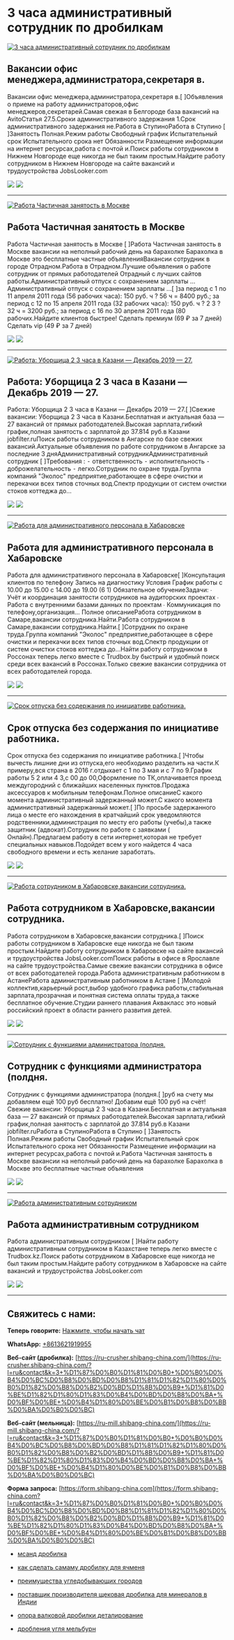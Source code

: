 # 3 часа административный сотрудник по дробилкам

<a href="https://swt.shibang-china.com/?l=ru&img&k=3+%D1%87%D0%B0%D1%81%D0%B0+%D0%B0%D0%B4%D0%BC%D0%B8%D0%BD%D0%B8%D1%81%D1%82%D1%80%D0%B0%D1%82%D0%B8%D0%B2%D0%BD%D1%8B%D0%B9+%D1%81%D0%BE%D1%82%D1%80%D1%83%D0%B4%D0%BD%D0%B8%D0%BA+%D0%BF%D0%BE+%D0%B4%D1%80%D0%BE%D0%B1%D0%B8%D0%BB%D0%BA%D0%B0%D0%BC" target="_blank">![3 часа административный сотрудник по дробилкам](http://static.shibang-china.com/all-800x300/8.jpg)</a>

## Вакансии офис менеджера,администратора,секретаря в.
Вакансии офис менеджера,администратора,секретаря в.[ ]Объявления о приеме на работу администраторов,офис менеджеров,секретарей.Самая свежая в Белгороде база вакансий на AvitoСтатья 27.5.Сроки административного задержания 1.Срок административного задержания не.Работа в СтупиноРабота в Ступино [ ]Занятость Полная.Режим работы Свободный график Испытательный срок Испытательного срока нет Обязанности Размещение информации на интернет ресурсах,работа с почтой и.Поиск работы сотрудником в Нижнем Новгороде еще никогда не был таким простым.Найдите работу сотрудником в Нижнем Новгороде на сайте вакансий и трудоустройства JobsLooker.com


<a href="https://whatsapp.shibangsoft.com/WhatsApp.php" target="_blank" title="WhatsApp">![](http://static.shibang-china.com/icon/whatsapp.png)</a> <a href="https://swt.shibang-china.com/?l=ru&icon&k=3+%D1%87%D0%B0%D1%81%D0%B0+%D0%B0%D0%B4%D0%BC%D0%B8%D0%BD%D0%B8%D1%81%D1%82%D1%80%D0%B0%D1%82%D0%B8%D0%B2%D0%BD%D1%8B%D0%B9+%D1%81%D0%BE%D1%82%D1%80%D1%83%D0%B4%D0%BD%D0%B8%D0%BA+%D0%BF%D0%BE+%D0%B4%D1%80%D0%BE%D0%B1%D0%B8%D0%BB%D0%BA%D0%B0%D0%BC" target="_blank">![](http://static.shibang-china.com/icon/chat-ru.png)</a>

---

<a href="https://swt.shibang-china.com/?l=ru&img&k=3+%D1%87%D0%B0%D1%81%D0%B0+%D0%B0%D0%B4%D0%BC%D0%B8%D0%BD%D0%B8%D1%81%D1%82%D1%80%D0%B0%D1%82%D0%B8%D0%B2%D0%BD%D1%8B%D0%B9+%D1%81%D0%BE%D1%82%D1%80%D1%83%D0%B4%D0%BD%D0%B8%D0%BA+%D0%BF%D0%BE+%D0%B4%D1%80%D0%BE%D0%B1%D0%B8%D0%BB%D0%BA%D0%B0%D0%BC" target="_blank">![Работа Частичная занятость в Москве](http://static.shibang-china.com/all-800x300/102.jpg)</a>

## Работа Частичная занятость в Москве
Работа Частичная занятость в Москве [ ]Работа Частичная занятость в Москве вакансии на неполный рабочий день на барахолке Барахолка в Москве это бесплатные частные объявленияВакансии сотрудник в городе Отрадном.Работа в Отрадном.Лучшие объявления о работе сотрудник от прямых работодателей Отрадный с лучших сайтов работы.Административный отпуск с сохранением зарплаты …Административный отпуск с сохранением зарплаты …[ ]за период с 1 по 11 апреля 2011 года (56 рабочих часа): 150 руб. ч ? 56 ч = 8400 руб.; за период с 12 по 15 апреля 2011 года (32 рабочих часа): 150 руб. ч ? 2 3 ? 32 ч = 3200 руб.; за период с 16 по 30 апреля 2011 года (80 рабочих.Найдите клиентов быстрее! Сделать премиум (69 ₽ за 7 дней) Сделать vip (49 ₽ за 7 дней)


<a href="https://whatsapp.shibangsoft.com/WhatsApp.php" target="_blank" title="WhatsApp">![](http://static.shibang-china.com/icon/whatsapp.png)</a> <a href="https://swt.shibang-china.com/?l=ru&icon&k=3+%D1%87%D0%B0%D1%81%D0%B0+%D0%B0%D0%B4%D0%BC%D0%B8%D0%BD%D0%B8%D1%81%D1%82%D1%80%D0%B0%D1%82%D0%B8%D0%B2%D0%BD%D1%8B%D0%B9+%D1%81%D0%BE%D1%82%D1%80%D1%83%D0%B4%D0%BD%D0%B8%D0%BA+%D0%BF%D0%BE+%D0%B4%D1%80%D0%BE%D0%B1%D0%B8%D0%BB%D0%BA%D0%B0%D0%BC" target="_blank">![](http://static.shibang-china.com/icon/chat-ru.png)</a>

---

<a href="https://swt.shibang-china.com/?l=ru&img&k=3+%D1%87%D0%B0%D1%81%D0%B0+%D0%B0%D0%B4%D0%BC%D0%B8%D0%BD%D0%B8%D1%81%D1%82%D1%80%D0%B0%D1%82%D0%B8%D0%B2%D0%BD%D1%8B%D0%B9+%D1%81%D0%BE%D1%82%D1%80%D1%83%D0%B4%D0%BD%D0%B8%D0%BA+%D0%BF%D0%BE+%D0%B4%D1%80%D0%BE%D0%B1%D0%B8%D0%BB%D0%BA%D0%B0%D0%BC" target="_blank">![Работа: Уборщица 2 3 часа в Казани — Декабрь 2019 — 27.](http://static.shibang-china.com/all-800x300/966.jpg)</a>

## Работа: Уборщица 2 3 часа в Казани — Декабрь 2019 — 27.
Работа: Уборщица 2 3 часа в Казани — Декабрь 2019 — 27.[ ]Свежие вакансии: Уборщица 2 3 часа в Казани.Бесплатная и актуальная база — 27 вакансий от прямых работодателей.Высокая зарплата,гибкий график,полная занятость с зарплатой до 37.814 руб.в Казани jobfilter.ruПоиск работы сотрудником в Ангарске по базе свежих вакансий.Актуальные объявления по работе сотрудником в Ангарске за последние 3 дняАдминистративный сотрудникАдминистративный сотрудник [ ]Требования : ⁃ ответственность ⁃ исполнительность ⁃ доброжелательность ⁃ легко.Сотрудник по охране труда.Группа компаний &quot;Эколос&quot; предприятие,работающее в сфере очистки и перекачки всех типов сточных вод.Спектр продукции от систем очистки стоков коттеджа до…


<a href="https://whatsapp.shibangsoft.com/WhatsApp.php" target="_blank" title="WhatsApp">![](http://static.shibang-china.com/icon/whatsapp.png)</a> <a href="https://swt.shibang-china.com/?l=ru&icon&k=3+%D1%87%D0%B0%D1%81%D0%B0+%D0%B0%D0%B4%D0%BC%D0%B8%D0%BD%D0%B8%D1%81%D1%82%D1%80%D0%B0%D1%82%D0%B8%D0%B2%D0%BD%D1%8B%D0%B9+%D1%81%D0%BE%D1%82%D1%80%D1%83%D0%B4%D0%BD%D0%B8%D0%BA+%D0%BF%D0%BE+%D0%B4%D1%80%D0%BE%D0%B1%D0%B8%D0%BB%D0%BA%D0%B0%D0%BC" target="_blank">![](http://static.shibang-china.com/icon/chat-ru.png)</a>

---

<a href="https://swt.shibang-china.com/?l=ru&img&k=3+%D1%87%D0%B0%D1%81%D0%B0+%D0%B0%D0%B4%D0%BC%D0%B8%D0%BD%D0%B8%D1%81%D1%82%D1%80%D0%B0%D1%82%D0%B8%D0%B2%D0%BD%D1%8B%D0%B9+%D1%81%D0%BE%D1%82%D1%80%D1%83%D0%B4%D0%BD%D0%B8%D0%BA+%D0%BF%D0%BE+%D0%B4%D1%80%D0%BE%D0%B1%D0%B8%D0%BB%D0%BA%D0%B0%D0%BC" target="_blank">![Работа для административного персонала в Хабаровске](http://static.shibang-china.com/all-800x300/273.jpg)</a>

## Работа для административного персонала в Хабаровске
Работа для административного персонала в Хабаровске[ ]Консультация клиентов по телефону Запись на диагностику Условия График работы с 10.00 до 15.00 с 14.00 до 19.00 (6 1) Обязательное обучениеЗадачи: ∙ Учёт и координация занятости сотрудников на аудиторских проектах ∙ Работа с внутренними базами данных по проектам ∙ Коммуникация по телефону,организация… Полное описаниеРабота сотрудником в Самаре,вакансии сотрудника.Найти.Работа сотрудником в Самаре,вакансии сотрудника.Найти.[ ]Сотрудник по охране труда.Группа компаний &quot;Эколос&quot; предприятие,работающее в сфере очистки и перекачки всех типов сточных вод.Спектр продукции от систем очистки стоков коттеджа до…Найти работу сотрудником в Россонах теперь легко вместе с Trudbox.by быстрый и удобный поиск среди всех вакансий в Россонах.Только свежие вакансии сотрудника от всех работодателей города.


<a href="https://whatsapp.shibangsoft.com/WhatsApp.php" target="_blank" title="WhatsApp">![](http://static.shibang-china.com/icon/whatsapp.png)</a> <a href="https://swt.shibang-china.com/?l=ru&icon&k=3+%D1%87%D0%B0%D1%81%D0%B0+%D0%B0%D0%B4%D0%BC%D0%B8%D0%BD%D0%B8%D1%81%D1%82%D1%80%D0%B0%D1%82%D0%B8%D0%B2%D0%BD%D1%8B%D0%B9+%D1%81%D0%BE%D1%82%D1%80%D1%83%D0%B4%D0%BD%D0%B8%D0%BA+%D0%BF%D0%BE+%D0%B4%D1%80%D0%BE%D0%B1%D0%B8%D0%BB%D0%BA%D0%B0%D0%BC" target="_blank">![](http://static.shibang-china.com/icon/chat-ru.png)</a>

---

<a href="https://swt.shibang-china.com/?l=ru&img&k=3+%D1%87%D0%B0%D1%81%D0%B0+%D0%B0%D0%B4%D0%BC%D0%B8%D0%BD%D0%B8%D1%81%D1%82%D1%80%D0%B0%D1%82%D0%B8%D0%B2%D0%BD%D1%8B%D0%B9+%D1%81%D0%BE%D1%82%D1%80%D1%83%D0%B4%D0%BD%D0%B8%D0%BA+%D0%BF%D0%BE+%D0%B4%D1%80%D0%BE%D0%B1%D0%B8%D0%BB%D0%BA%D0%B0%D0%BC" target="_blank">![Срок отпуска без содержания по инициативе работника.](http://static.shibang-china.com/all-800x300/121.jpg)</a>

## Срок отпуска без содержания по инициативе работника.
Срок отпуска без содержания по инициативе работника.[ ]Чтобы вычесть лишние дни из отпуска,его необходимо разделить на части.К примеру,вся страна в 2016 г.отдыхает с 1 по 3 мая и с 7 по 9.График работы 5 2 или 4 3,с 00 до 00,Оформление по ТК,оплачивается проезд междугородний с ближайших населенных пунктов.Продажа аксессуаров к мобильным телефонам.Полное описаниеС какого момента административный задержанный может.С какого момента административный задержанный может.[ ]По просьбе задержанного лица о месте его нахождения в кратчайший срок уведомляются родственники,администрация по месту его работы (учебы),а также защитник (адвокат).Сотрудник по работе с заявками ( Онлайн).Предлагаем работу в сети интернет,которая не требует специальных навыков.Подойдет всем у кого найдется 4 часа свободного времени и есть желание заработать.


<a href="https://whatsapp.shibangsoft.com/WhatsApp.php" target="_blank" title="WhatsApp">![](http://static.shibang-china.com/icon/whatsapp.png)</a> <a href="https://swt.shibang-china.com/?l=ru&icon&k=3+%D1%87%D0%B0%D1%81%D0%B0+%D0%B0%D0%B4%D0%BC%D0%B8%D0%BD%D0%B8%D1%81%D1%82%D1%80%D0%B0%D1%82%D0%B8%D0%B2%D0%BD%D1%8B%D0%B9+%D1%81%D0%BE%D1%82%D1%80%D1%83%D0%B4%D0%BD%D0%B8%D0%BA+%D0%BF%D0%BE+%D0%B4%D1%80%D0%BE%D0%B1%D0%B8%D0%BB%D0%BA%D0%B0%D0%BC" target="_blank">![](http://static.shibang-china.com/icon/chat-ru.png)</a>

---

<a href="https://swt.shibang-china.com/?l=ru&img&k=3+%D1%87%D0%B0%D1%81%D0%B0+%D0%B0%D0%B4%D0%BC%D0%B8%D0%BD%D0%B8%D1%81%D1%82%D1%80%D0%B0%D1%82%D0%B8%D0%B2%D0%BD%D1%8B%D0%B9+%D1%81%D0%BE%D1%82%D1%80%D1%83%D0%B4%D0%BD%D0%B8%D0%BA+%D0%BF%D0%BE+%D0%B4%D1%80%D0%BE%D0%B1%D0%B8%D0%BB%D0%BA%D0%B0%D0%BC" target="_blank">![Работа сотрудником в Хабаровске,вакансии сотрудника.](http://static.shibang-china.com/all-800x300/976.jpg)</a>

## Работа сотрудником в Хабаровске,вакансии сотрудника.
Работа сотрудником в Хабаровске,вакансии сотрудника.[ ]Поиск работы сотрудником в Хабаровске еще никогда не был таким простым.Найдите работу сотрудником в Хабаровске на сайте вакансий и трудоустройства JobsLooker.comПоиск работы в офисе в Ярославле на сайте трудоустройства.Самые свежие вакансии сотрудника в офисе от всех работодателей города.Работа административным работником в АстанеРабота административным работником в Астане [ ]Молодой коллектив,карьерный рост,выбор удобного графика работы,стабильная зарплата,прозрачная и понятная система оплаты труда,а также бесплатное обучение.Студии раннего плавания Аквакласс это новый российский проект в области раннего развития детей.


<a href="https://whatsapp.shibangsoft.com/WhatsApp.php" target="_blank" title="WhatsApp">![](http://static.shibang-china.com/icon/whatsapp.png)</a> <a href="https://swt.shibang-china.com/?l=ru&icon&k=3+%D1%87%D0%B0%D1%81%D0%B0+%D0%B0%D0%B4%D0%BC%D0%B8%D0%BD%D0%B8%D1%81%D1%82%D1%80%D0%B0%D1%82%D0%B8%D0%B2%D0%BD%D1%8B%D0%B9+%D1%81%D0%BE%D1%82%D1%80%D1%83%D0%B4%D0%BD%D0%B8%D0%BA+%D0%BF%D0%BE+%D0%B4%D1%80%D0%BE%D0%B1%D0%B8%D0%BB%D0%BA%D0%B0%D0%BC" target="_blank">![](http://static.shibang-china.com/icon/chat-ru.png)</a>

---

<a href="https://swt.shibang-china.com/?l=ru&img&k=3+%D1%87%D0%B0%D1%81%D0%B0+%D0%B0%D0%B4%D0%BC%D0%B8%D0%BD%D0%B8%D1%81%D1%82%D1%80%D0%B0%D1%82%D0%B8%D0%B2%D0%BD%D1%8B%D0%B9+%D1%81%D0%BE%D1%82%D1%80%D1%83%D0%B4%D0%BD%D0%B8%D0%BA+%D0%BF%D0%BE+%D0%B4%D1%80%D0%BE%D0%B1%D0%B8%D0%BB%D0%BA%D0%B0%D0%BC" target="_blank">![Сотрудник с функциями администратора (полдня.](http://static.shibang-china.com/all-800x300/332.jpg)</a>

## Сотрудник с функциями администратора (полдня.
Сотрудник с функциями администратора (полдня.[ ]руб на счету мы добавляем ещё 100 руб бесплатно! Добавим ещё 100 руб на счёт!Свежие вакансии: Уборщица 2 3 часа в Казани.Бесплатная и актуальная база — 27 вакансий от прямых работодателей.Высокая зарплата,гибкий график,полная занятость с зарплатой до 37.814 руб.в Казани jobfilter.ruРабота в СтупиноРабота в Ступино [ ]Занятость Полная.Режим работы Свободный график Испытательный срок Испытательного срока нет Обязанности Размещение информации на интернет ресурсах,работа с почтой и.Работа Частичная занятость в Москве вакансии на неполный рабочий день на барахолке Барахолка в Москве это бесплатные частные объявления


<a href="https://whatsapp.shibangsoft.com/WhatsApp.php" target="_blank" title="WhatsApp">![](http://static.shibang-china.com/icon/whatsapp.png)</a> <a href="https://swt.shibang-china.com/?l=ru&icon&k=3+%D1%87%D0%B0%D1%81%D0%B0+%D0%B0%D0%B4%D0%BC%D0%B8%D0%BD%D0%B8%D1%81%D1%82%D1%80%D0%B0%D1%82%D0%B8%D0%B2%D0%BD%D1%8B%D0%B9+%D1%81%D0%BE%D1%82%D1%80%D1%83%D0%B4%D0%BD%D0%B8%D0%BA+%D0%BF%D0%BE+%D0%B4%D1%80%D0%BE%D0%B1%D0%B8%D0%BB%D0%BA%D0%B0%D0%BC" target="_blank">![](http://static.shibang-china.com/icon/chat-ru.png)</a>

---

<a href="https://swt.shibang-china.com/?l=ru&img&k=3+%D1%87%D0%B0%D1%81%D0%B0+%D0%B0%D0%B4%D0%BC%D0%B8%D0%BD%D0%B8%D1%81%D1%82%D1%80%D0%B0%D1%82%D0%B8%D0%B2%D0%BD%D1%8B%D0%B9+%D1%81%D0%BE%D1%82%D1%80%D1%83%D0%B4%D0%BD%D0%B8%D0%BA+%D0%BF%D0%BE+%D0%B4%D1%80%D0%BE%D0%B1%D0%B8%D0%BB%D0%BA%D0%B0%D0%BC" target="_blank">![Работа административным сотрудником](http://static.shibang-china.com/all-800x300/1149.jpg)</a>

## Работа административным сотрудником
Работа административным сотрудником [ ]Найти работу административным сотрудником в Казахстане теперь легко вместе с Trudbox.kz.Поиск работы сотрудником в Хабаровске еще никогда не был таким простым.Найдите работу сотрудником в Хабаровске на сайте вакансий и трудоустройства JobsLooker.com

<a href="https://whatsapp.shibangsoft.com/WhatsApp.php" target="_blank" title="WhatsApp">![](http://static.shibang-china.com/icon/whatsapp.png)</a> <a href="https://swt.shibang-china.com/?l=ru&icon&k=3+%D1%87%D0%B0%D1%81%D0%B0+%D0%B0%D0%B4%D0%BC%D0%B8%D0%BD%D0%B8%D1%81%D1%82%D1%80%D0%B0%D1%82%D0%B8%D0%B2%D0%BD%D1%8B%D0%B9+%D1%81%D0%BE%D1%82%D1%80%D1%83%D0%B4%D0%BD%D0%B8%D0%BA+%D0%BF%D0%BE+%D0%B4%D1%80%D0%BE%D0%B1%D0%B8%D0%BB%D0%BA%D0%B0%D0%BC" target="_blank">![](http://static.shibang-china.com/icon/chat-ru.png)</a>

---
## Свяжитесь с нами:

**Теперь говорите:** [Нажмите, чтобы начать чат](https://swt.shibang-china.com?l=ru&contact&k=3+%D1%87%D0%B0%D1%81%D0%B0+%D0%B0%D0%B4%D0%BC%D0%B8%D0%BD%D0%B8%D1%81%D1%82%D1%80%D0%B0%D1%82%D0%B8%D0%B2%D0%BD%D1%8B%D0%B9+%D1%81%D0%BE%D1%82%D1%80%D1%83%D0%B4%D0%BD%D0%B8%D0%BA+%D0%BF%D0%BE+%D0%B4%D1%80%D0%BE%D0%B1%D0%B8%D0%BB%D0%BA%D0%B0%D0%BC)

**WhatsApp:**  [+8613621919955](https://whatsapp.shibangsoft.com/WhatsApp.php)

**Веб-сайт (дробилка):** [https://ru-crusher.shibang-china.com/](https://ru-crusher.shibang-china.com/?l=ru&contact&k=3+%D1%87%D0%B0%D1%81%D0%B0+%D0%B0%D0%B4%D0%BC%D0%B8%D0%BD%D0%B8%D1%81%D1%82%D1%80%D0%B0%D1%82%D0%B8%D0%B2%D0%BD%D1%8B%D0%B9+%D1%81%D0%BE%D1%82%D1%80%D1%83%D0%B4%D0%BD%D0%B8%D0%BA+%D0%BF%D0%BE+%D0%B4%D1%80%D0%BE%D0%B1%D0%B8%D0%BB%D0%BA%D0%B0%D0%BC)

**Веб-сайт (мельница):** [https://ru-mill.shibang-china.com/](https://ru-mill.shibang-china.com/?l=ru&contact&k=3+%D1%87%D0%B0%D1%81%D0%B0+%D0%B0%D0%B4%D0%BC%D0%B8%D0%BD%D0%B8%D1%81%D1%82%D1%80%D0%B0%D1%82%D0%B8%D0%B2%D0%BD%D1%8B%D0%B9+%D1%81%D0%BE%D1%82%D1%80%D1%83%D0%B4%D0%BD%D0%B8%D0%BA+%D0%BF%D0%BE+%D0%B4%D1%80%D0%BE%D0%B1%D0%B8%D0%BB%D0%BA%D0%B0%D0%BC)

**Форма запроса:** [https://form.shibang-china.com](https://form.shibang-china.com?l=ru&contact&k=3+%D1%87%D0%B0%D1%81%D0%B0+%D0%B0%D0%B4%D0%BC%D0%B8%D0%BD%D0%B8%D1%81%D1%82%D1%80%D0%B0%D1%82%D0%B8%D0%B2%D0%BD%D1%8B%D0%B9+%D1%81%D0%BE%D1%82%D1%80%D1%83%D0%B4%D0%BD%D0%B8%D0%BA+%D0%BF%D0%BE+%D0%B4%D1%80%D0%BE%D0%B1%D0%B8%D0%BB%D0%BA%D0%B0%D0%BC)

* [мсанд дробилка](../118/%D0%BC%D1%81%D0%B0%D0%BD%D0%B4%20%D0%B4%D1%80%D0%BE%D0%B1%D0%B8%D0%BB%D0%BA%D0%B0.md)

* [как сделать самаму дробилку для ячменя](../110/%D0%BA%D0%B0%D0%BA%20%D1%81%D0%B4%D0%B5%D0%BB%D0%B0%D1%82%D1%8C%20%D1%81%D0%B0%D0%BC%D0%B0%D0%BC%D1%83%20%D0%B4%D1%80%D0%BE%D0%B1%D0%B8%D0%BB%D0%BA%D1%83%20%D0%B4%D0%BB%D1%8F%20%D1%8F%D1%87%D0%BC%D0%B5%D0%BD%D1%8F.md)

* [преимущества угледобывающих городов](../112/%D0%BF%D1%80%D0%B5%D0%B8%D0%BC%D1%83%D1%89%D0%B5%D1%81%D1%82%D0%B2%D0%B0%20%D1%83%D0%B3%D0%BB%D0%B5%D0%B4%D0%BE%D0%B1%D1%8B%D0%B2%D0%B0%D1%8E%D1%89%D0%B8%D1%85%20%D0%B3%D0%BE%D1%80%D0%BE%D0%B4%D0%BE%D0%B2.md)

* [поставщик производителя щековая дробилка для минералов в Индии](../115/%D0%BF%D0%BE%D1%81%D1%82%D0%B0%D0%B2%D1%89%D0%B8%D0%BA%20%D0%BF%D1%80%D0%BE%D0%B8%D0%B7%D0%B2%D0%BE%D0%B4%D0%B8%D1%82%D0%B5%D0%BB%D1%8F%20%D1%89%D0%B5%D0%BA%D0%BE%D0%B2%D0%B0%D1%8F%20%D0%B4%D1%80%D0%BE%D0%B1%D0%B8%D0%BB%D0%BA%D0%B0%20%D0%B4%D0%BB%D1%8F%20%D0%BC%D0%B8%D0%BD%D0%B5%D1%80%D0%B0%D0%BB%D0%BE%D0%B2%20%D0%B2%20%D0%98%D0%BD%D0%B4%D0%B8%D0%B8.md)

* [опора валковой дробилки деталирование](../111/%D0%BE%D0%BF%D0%BE%D1%80%D0%B0%20%D0%B2%D0%B0%D0%BB%D0%BA%D0%BE%D0%B2%D0%BE%D0%B9%20%D0%B4%D1%80%D0%BE%D0%B1%D0%B8%D0%BB%D0%BA%D0%B8%20%D0%B4%D0%B5%D1%82%D0%B0%D0%BB%D0%B8%D1%80%D0%BE%D0%B2%D0%B0%D0%BD%D0%B8%D0%B5.md)

* [дробления угля мельбурн](../110/%D0%B4%D1%80%D0%BE%D0%B1%D0%BB%D0%B5%D0%BD%D0%B8%D1%8F%20%D1%83%D0%B3%D0%BB%D1%8F%20%D0%BC%D0%B5%D0%BB%D1%8C%D0%B1%D1%83%D1%80%D0%BD.md)